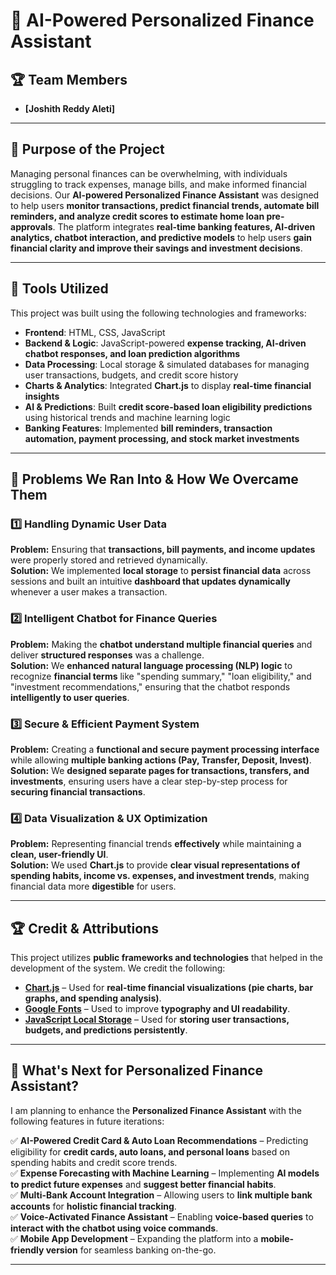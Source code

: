 # 🚀 AI-Powered Personalized Finance Assistant  

## 🏆 Team Members  
- **[Joshith Reddy Aleti]**  

---

## 🎯 Purpose of the Project  
Managing personal finances can be overwhelming, with individuals struggling to track expenses, manage bills, and make informed financial decisions. Our **AI-powered Personalized Finance Assistant** was designed to help users **monitor transactions, predict financial trends, automate bill reminders, and analyze credit scores to estimate home loan pre-approvals**. The platform integrates **real-time banking features, AI-driven analytics, chatbot interaction, and predictive models** to help users **gain financial clarity and improve their savings and investment decisions**.  

---

## 🔧 Tools Utilized  
This project was built using the following technologies and frameworks:  

- **Frontend**: HTML, CSS, JavaScript  
- **Backend & Logic**: JavaScript-powered **expense tracking, AI-driven chatbot responses, and loan prediction algorithms**  
- **Data Processing**: Local storage & simulated databases for managing user transactions, budgets, and credit score history  
- **Charts & Analytics**: Integrated **Chart.js** to display **real-time financial insights**  
- **AI & Predictions**: Built **credit score-based loan eligibility predictions** using historical trends and machine learning logic  
- **Banking Features**: Implemented **bill reminders, transaction automation, payment processing, and stock market investments**  

---

## 🚧 Problems We Ran Into & How We Overcame Them  

### **1️⃣ Handling Dynamic User Data**  
**Problem:** Ensuring that **transactions, bill payments, and income updates** were properly stored and retrieved dynamically.  
**Solution:** We implemented **local storage** to **persist financial data** across sessions and built an intuitive **dashboard that updates dynamically** whenever a user makes a transaction.  

### **2️⃣ Intelligent Chatbot for Finance Queries**  
**Problem:** Making the **chatbot understand multiple financial queries** and deliver **structured responses** was a challenge.  
**Solution:** We **enhanced natural language processing (NLP) logic** to recognize **financial terms** like "spending summary," "loan eligibility," and "investment recommendations," ensuring that the chatbot responds **intelligently to user queries**.  

### **3️⃣ Secure & Efficient Payment System**  
**Problem:** Creating a **functional and secure payment processing interface** while allowing **multiple banking actions (Pay, Transfer, Deposit, Invest)**.  
**Solution:** We **designed separate pages for transactions, transfers, and investments**, ensuring users have a clear step-by-step process for **securing financial transactions**.  

### **4️⃣ Data Visualization & UX Optimization**  
**Problem:** Representing financial trends **effectively** while maintaining a **clean, user-friendly UI**.  
**Solution:** We used **Chart.js** to provide **clear visual representations of spending habits, income vs. expenses, and investment trends**, making financial data more **digestible** for users.  

---

## 🏆 Credit & Attributions  

This project utilizes **public frameworks and technologies** that helped in the development of the system. We credit the following:  

- **[Chart.js](https://www.chartjs.org/)** – Used for **real-time financial visualizations (pie charts, bar graphs, and spending analysis)**.  
- **[Google Fonts](https://fonts.google.com/)** – Used to improve **typography and UI readability**.  
- **[JavaScript Local Storage](https://developer.mozilla.org/en-US/docs/Web/API/Window/localStorage)** – Used for **storing user transactions, budgets, and predictions persistently**.  

---

## 🚀 What's Next for Personalized Finance Assistant?  
I am planning to enhance the **Personalized Finance Assistant** with the following features in future iterations:  

✅ **AI-Powered Credit Card & Auto Loan Recommendations** – Predicting eligibility for **credit cards, auto loans, and personal loans** based on spending habits and credit score trends.  
✅ **Expense Forecasting with Machine Learning** – Implementing **AI models to predict future expenses** and **suggest better financial habits**.  
✅ **Multi-Bank Account Integration** – Allowing users to **link multiple bank accounts** for **holistic financial tracking**.  
✅ **Voice-Activated Finance Assistant** – Enabling **voice-based queries** to **interact with the chatbot using voice commands**.  
✅ **Mobile App Development** – Expanding the platform into a **mobile-friendly version** for seamless banking on-the-go.  

---
